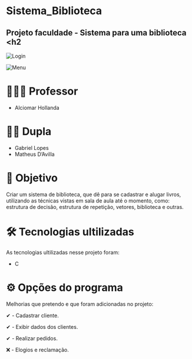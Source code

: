 # Sistema_Biblioteca
## Projeto faculdade - Sistema para uma biblioteca <h2

![Login](https://github.com/biell-lopes/Projeto_Villa_Pizza/blob/main/images/47-12-22-114709.png)

![Menu](https://github.com/biell-lopes/Projeto_Villa_Pizza/blob/main/images/47-12-22-114709.png)


# 👨🏻‍🏫 Professor  
 - Alciomar Hollanda 


# 👨‍💻 Dupla
 - Gabriel Lopes   
 - Matheus D’Avilla 


# 🎯 Objetivo
Criar um sistema de biblioteca, que dê para se cadastrar e alugar livros, utilizando 
as técnicas vistas em sala de aula até o momento, como: estrutura de decisão,
estrutura de repetição, vetores, biblioteca e outras.


# 🛠️ Tecnologias ultilizadas
As tecnologias ultilizadas nesse projeto foram:
- C


# ⚙️ Opções do programa
Melhorias que pretendo e que foram adicionadas no projeto:

 ✔ - Cadastrar cliente.
 
 ✔ - Exibir dados dos clientes.

 ✔ - Realizar pedidos.
  
❌ - Elogios e reclamação.







